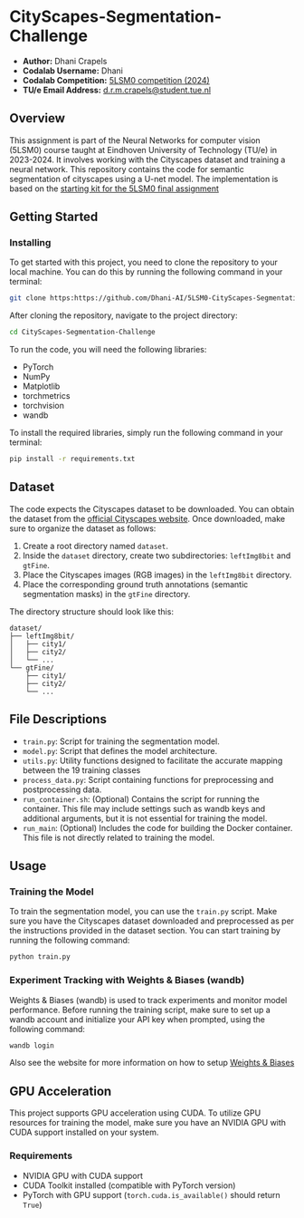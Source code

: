 # CityScapes-Segmentation-Challenge

- **Author:** Dhani Crapels
- **Codalab Username:** Dhani
- **Codalab Competition:** [5LSM0 competition (2024)](https://codalab.lisn.upsaclay.fr/competitions/17868#learn_the_details)
- **TU/e Email Address:** d.r.m.crapels@student.tue.nl

## Overview
This assignment is part of the Neural Networks for computer vision (5LSM0) course taught at Eindhoven University of Technology (TU/e) in 2023-2024. It involves working with the Cityscapes dataset and training a neural network. This repository contains the code for semantic segmentation of cityscapes using a U-net model. The implementation is based on the [starting kit for the 5LSM0 final assignment](https://github.com/5LSM0/FinalAssignment) 

## Getting Started

### Installing
To get started with this project, you need to clone the repository to your local machine. You can do this by running the following command in your terminal:
```bash
git clone https:https://github.com/Dhani-AI/5LSM0-CityScapes-Segmentation.git
```

After cloning the repository, navigate to the project directory:
```bash
cd CityScapes-Segmentation-Challenge
```

To run the code, you will need the following libraries:

- PyTorch
- NumPy
- Matplotlib
- torchmetrics
- torchvision
- wandb

To install the required libraries, simply run the following command in your terminal:

```bash
pip install -r requirements.txt
```

## Dataset

The code expects the Cityscapes dataset to be downloaded. You can obtain the dataset from the [official Cityscapes website](https://www.cityscapes-dataset.com/). Once downloaded, make sure to organize the dataset as follows:

1. Create a root directory named `dataset`.
2. Inside the `dataset` directory, create two subdirectories: `leftImg8bit` and `gtFine`.
3. Place the Cityscapes images (RGB images) in the `leftImg8bit` directory.
4. Place the corresponding ground truth annotations (semantic segmentation masks) in the `gtFine` directory.

The directory structure should look like this:

```plaintext
dataset/
├── leftImg8bit/
│   ├── city1/
│   ├── city2/
│   └── ...
└── gtFine/
    ├── city1/
    ├── city2/
    └── ...
```

## File Descriptions

- `train.py`: Script for training the segmentation model.
- `model.py`: Script that defines the model architecture.
- `utils.py`: Utility functions designed to facilitate the accurate mapping between the 19 training classes
- `process_data.py`: Script containing functions for preprocessing and postprocessing data.
- `run_container.sh`: (Optional) Contains the script for running the container. This file may include settings such as wandb keys and additional arguments, but it is not essential for training the model.
- `run_main`: (Optional) Includes the code for building the Docker container. This file is not directly related to training the model.

## Usage

### Training the Model

To train the segmentation model, you can use the `train.py` script. Make sure you have the Cityscapes dataset downloaded and preprocessed as per the instructions provided in the dataset section. You can start training by running the following command:

```bash
python train.py
```

### Experiment Tracking with Weights & Biases (wandb)

Weights & Biases (wandb) is used to track experiments and monitor model performance. Before running the training script, make sure to set up a wandb account and initialize your API key when prompted, using the following command:

```bash
wandb login
```

Also see the website for more information on how to setup [Weights & Biases](https://docs.wandb.ai/quickstart)

## GPU Acceleration

This project supports GPU acceleration using CUDA. To utilize GPU resources for training the model, make sure you have an NVIDIA GPU with CUDA support installed on your system.

### Requirements

- NVIDIA GPU with CUDA support
- CUDA Toolkit installed (compatible with PyTorch version)
- PyTorch with GPU support (`torch.cuda.is_available()` should return `True`)
